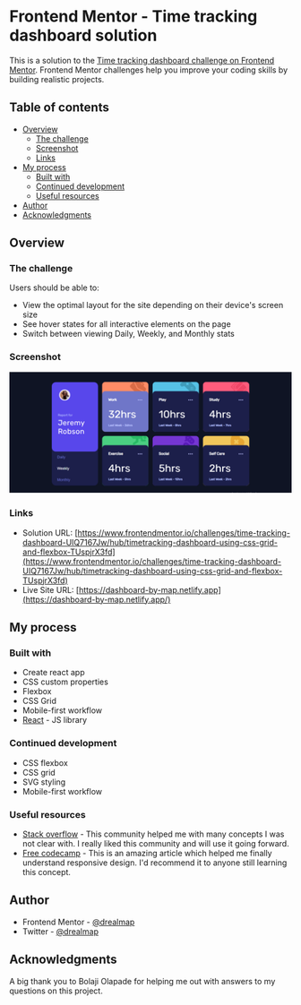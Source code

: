 # Frontend Mentor - Time tracking dashboard solution

This is a solution to the [Time tracking dashboard challenge on Frontend Mentor](https://www.frontendmentor.io/challenges/time-tracking-dashboard-UIQ7167Jw). Frontend Mentor challenges help you improve your coding skills by building realistic projects. 

## Table of contents

- [Overview](#overview)
  - [The challenge](#the-challenge)
  - [Screenshot](#screenshot)
  - [Links](#links)
- [My process](#my-process)
  - [Built with](#built-with)
  - [Continued development](#continued-development)
  - [Useful resources](#useful-resources)
- [Author](#author)
- [Acknowledgments](#acknowledgments)


## Overview

### The challenge

Users should be able to:

- View the optimal layout for the site depending on their device's screen size
- See hover states for all interactive elements on the page
- Switch between viewing Daily, Weekly, and Monthly stats

### Screenshot

![screenshot](./src/images/screenshot.png)

### Links

- Solution URL: [https://www.frontendmentor.io/challenges/time-tracking-dashboard-UIQ7167Jw/hub/timetracking-dashboard-using-css-grid-and-flexbox-TUspjrX3fd](https://www.frontendmentor.io/challenges/time-tracking-dashboard-UIQ7167Jw/hub/timetracking-dashboard-using-css-grid-and-flexbox-TUspjrX3fd)
- Live Site URL: [https://dashboard-by-map.netlify.app](https://dashboard-by-map.netlify.app/)

## My process

### Built with

- Create react app
- CSS custom properties
- Flexbox
- CSS Grid
- Mobile-first workflow
- [React](https://reactjs.org/) - JS library



### Continued development

- CSS flexbox
- CSS grid
- SVG styling
- Mobile-first workflow


### Useful resources

- [Stack overflow](https://www.stackoverflow.com) - This community helped me with many concepts I was not clear with. I really liked this community and will use it going forward.
- [Free codecamp](https://www.freecodecamp.org/news/taking-the-right-approach-to-responsive-web-design/#:~:text=Mobile%2Dfirst%20is%20when%20we,styling%20for%20larger%20screen%20sizes.&text=In%20that%20example%2C%20for%20small,re%20simply%20applying%20some%20padding.) - This is an amazing article which helped me finally understand responsive design. I'd recommend it to anyone still learning this concept.


## Author

- Frontend Mentor - [@drealmap](https://www.frontendmentor.io/profile/drealmap)
- Twitter - [@drealmap](https://www.twitter.com/drealmap)

## Acknowledgments

A big thank you to Bolaji Olapade for helping me out with answers to my questions on this project.
